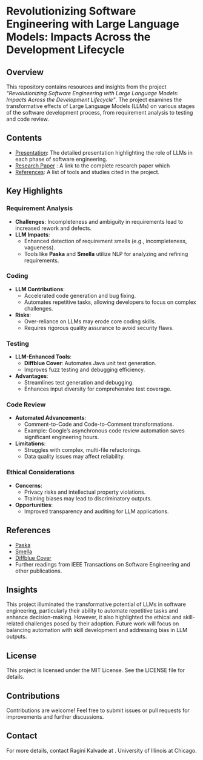 # Revolutionizing Software Engineering with Large Language Models: Impacts Across the Development Lifecycle

## Overview
This repository contains resources and insights from the project *"Revolutionizing Software Engineering with Large Language Models: Impacts Across the Development Lifecycle"*. The project examines the transformative effects of Large Language Models (LLMs) on various stages of the software development process, from requirement analysis to testing and code review.

## Contents

- [Presentation](https://docs.google.com/presentation/d/1ZUV_NyUDPdGI7xFwjM39K9dHdOnP9JZdzdFQhZPyP3M/edit?usp=sharing): The detailed presentation highlighting the role of LLMs in each phase of software engineering.
- [Research Paper]() : A link to the complete research paper which 
- [References](#references): A list of tools and studies cited in the project.

## Key Highlights

### Requirement Analysis
- **Challenges**: Incompleteness and ambiguity in requirements lead to increased rework and defects.
- **LLM Impacts**:
  - Enhanced detection of requirement smells (e.g., incompleteness, vagueness).
  - Tools like **Paska** and **Smella** utilize NLP for analyzing and refining requirements.

### Coding
- **LLM Contributions**:
  - Accelerated code generation and bug fixing.
  - Automates repetitive tasks, allowing developers to focus on complex challenges.
- **Risks**:
  - Over-reliance on LLMs may erode core coding skills.
  - Requires rigorous quality assurance to avoid security flaws.

### Testing
- **LLM-Enhanced Tools**:
  - **Diffblue Cover**: Automates Java unit test generation.
  - Improves fuzz testing and debugging efficiency.
- **Advantages**:
  - Streamlines test generation and debugging.
  - Enhances input diversity for comprehensive test coverage.

### Code Review
- **Automated Advancements**:
  - Comment-to-Code and Code-to-Comment transformations.
  - Example: Google’s asynchronous code review automation saves significant engineering hours.
- **Limitations**:
  - Struggles with complex, multi-file refactorings.
  - Data quality issues may affect reliability.

### Ethical Considerations
- **Concerns**:
  - Privacy risks and intellectual property violations.
  - Training biases may lead to discriminatory outputs.
- **Opportunities**:
  - Improved transparency and auditing for LLM applications.

## References
- [Paska](https://learn.microsoft.com/en-us/copilot/microsoft-copilot)
- [Smella](https://platform.openai.com/docs/overview)
- [Diffblue Cover](https://docs.codex.so/codex-docs)
- Further readings from IEEE Transactions on Software Engineering and other publications.
  
## Insights
This project illuminated the transformative potential of LLMs in software engineering, particularly their ability to automate repetitive tasks and enhance decision-making. However, it also highlighted the ethical and skill-related challenges posed by their adoption. Future work will focus on balancing automation with skill development and addressing bias in LLM outputs.

## License
This project is licensed under the MIT License. See the LICENSE file for details.

## Contributions
Contributions are welcome! Feel free to submit issues or pull requests for improvements and further discussions.

## Contact
For more details, contact Ragini Kalvade at <email>. University of Illinois at Chicago.
